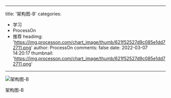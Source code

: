 
---
title: '架构图-B'
categories: 
 - 学习
 - ProcessOn
 - 推荐
headimg: 'https://img.processon.com/chart_image/thumb/621f52527d9c085e1dd72711.png'
author: ProcessOn
comments: false
date: 2022-03-07 14:20:17
thumbnail: 'https://img.processon.com/chart_image/thumb/621f52527d9c085e1dd72711.png'
---

<div>   
<img class="thumb" alt="架构图-B" src="https://img.processon.com/chart_image/thumb/621f52527d9c085e1dd72711.png" referrerpolicy="no-referrer">
<p>架构图-B</p>  
</div>
            